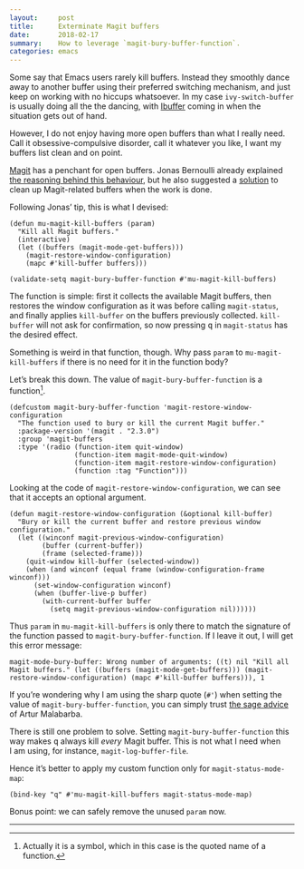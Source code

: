 ```yaml
---
layout:     post
title:      Exterminate Magit buffers
date:       2018-02-17
summary:    How to leverage `magit-bury-buffer-function`.
categories: emacs
---
```


Some say that Emacs users rarely kill buffers. Instead they smoothly dance away
to another buffer using their preferred switching mechanism, and just keep on
working with no hiccups whatsoever. In my case `ivy-switch-buffer` is usually
doing all the the dancing, with
[Ibuffer](http://doc.endlessparentheses.com/Fun/ibuffer-mode.html) coming in
when the situation gets out of hand.

However, I do not enjoy having more open buffers than what I really need. Call
it obsessive-compulsive disorder, call it whatever you like, I want my buffers
list clean and on point.

[Magit](https://manuel-uberti.github.io/emacs/2017/11/09/magit/) has a penchant
for open buffers. Jonas Bernoulli already explained [the reasoning behind this
behaviour](https://github.com/magit/magit/issues/2124#issuecomment-125987469),
but he also suggested a [solution](https://emacs.stackexchange.com/a/35832/5514)
to clean up Magit-related buffers when the work is done.

Following Jonas’ tip, this is what I devised:

``` emacs-lisp
(defun mu-magit-kill-buffers (param)
  "Kill all Magit buffers."
  (interactive)
  (let ((buffers (magit-mode-get-buffers)))
    (magit-restore-window-configuration)
    (mapc #'kill-buffer buffers)))

(validate-setq magit-bury-buffer-function #'mu-magit-kill-buffers)
```

The function is simple: first it collects the available Magit buffers, then
restores the window configuration as it was before calling `magit-status`, and
finally applies `kill-buffer` on the buffers previously collected. `kill-buffer`
will not ask for confirmation, so now pressing <kbd>q</kbd> in `magit-status`
has the desired effect.

Something is weird in that function, though. Why pass `param` to
`mu-magit-kill-buffers` if there is no need for it in the function body?

Let’s break this down. The value of `magit-bury-buffer-function` is a
function[^symbol].

``` emacs-lisp
(defcustom magit-bury-buffer-function 'magit-restore-window-configuration
  "The function used to bury or kill the current Magit buffer."
  :package-version '(magit . "2.3.0")
  :group 'magit-buffers
  :type '(radio (function-item quit-window)
                (function-item magit-mode-quit-window)
                (function-item magit-restore-window-configuration)
                (function :tag "Function")))
```

Looking at the code of `magit-restore-window-configuration`, we can see that it
accepts an optional argument.

``` emacs-lisp
(defun magit-restore-window-configuration (&optional kill-buffer)
  "Bury or kill the current buffer and restore previous window configuration."
  (let ((winconf magit-previous-window-configuration)
        (buffer (current-buffer))
        (frame (selected-frame)))
    (quit-window kill-buffer (selected-window))
    (when (and winconf (equal frame (window-configuration-frame winconf)))
      (set-window-configuration winconf)
      (when (buffer-live-p buffer)
        (with-current-buffer buffer
          (setq magit-previous-window-configuration nil))))))
```

Thus `param` in `mu-magit-kill-buffers` is only there to match the signature of
the function passed to `magit-bury-buffer-function`. If I leave it out, I will
get this error message:

``` emacs-lisp
magit-mode-bury-buffer: Wrong number of arguments: ((t) nil "Kill all Magit buffers." (let ((buffers (magit-mode-get-buffers))) (magit-restore-window-configuration) (mapc #'kill-buffer buffers))), 1
```

If you’re wondering why I am using the sharp quote (`#'`) when setting the value
of `magit-bury-buffer-function`, you can simply trust [the sage
advice](http://endlessparentheses.com/get-in-the-habit-of-using-sharp-quote.html)
of Artur Malabarba.

There is still one problem to solve. Setting `magit-bury-buffer-function` this
way makes <kbd>q</kbd> always kill *every* Magit buffer. This is not what I need
when I am using, for instance, `magit-log-buffer-file`.

Hence it’s better to apply my custom function only for `magit-status-mode-map`:

``` emacs-lisp
(bind-key "q" #'mu-magit-kill-buffers magit-status-mode-map)
```

Bonus point: we can safely remove the unused `param` now.

<hr/>

[^symbol]: Actually it is a symbol, which in this case is the quoted name of a
    function.
